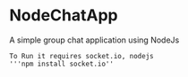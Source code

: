 NodeChatApp
===========

A simple group chat application using NodeJs

    To Run it requires socket.io, nodejs
    '''npm install socket.io''




